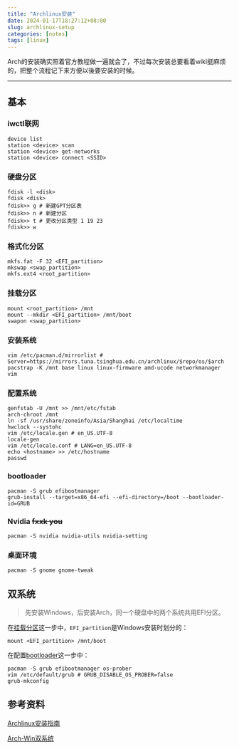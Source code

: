 ```yaml
---
title: "Archlinux安装"
date: 2024-01-17T18:27:12+08:00
slug: archlinux-setup
categories: [notes]
tags: [linux]
---
```


Arch的安装确实照着官方教程做一遍就会了，不过每次安装总要看着wiki挺麻烦的，把整个流程记下来方便以後要安装的时候。

****

## 基本

### iwctl联网

```shell
device list
station <device> scan
station <device> get-networks
station <device> connect <SSID>
```

### 硬盘分区

```shell
fdisk -l <disk>
fdisk <disk>
fdisk>> g # 新建GPT分区表
fdisk>> n # 新建分区
fdisk>> t # 更改分区类型 1 19 23
fdisk>> w
```

### 格式化分区

```shell
mkfs.fat -F 32 <EFI_partition>
mkswap <swap_partition>
mkfs.ext4 <root_partition>
```

### 挂载分区

```shell
mount <root_partition> /mnt
mount --mkdir <EFI_partition> /mnt/boot
swapon <swap_partition>
```

### 安装系统

```shell
vim /etc/pacman.d/mirrorlist # Server=https://mirrors.tuna.tsinghua.edu.cn/archlinux/$repo/os/$arch
pacstrap -K /mnt base linux linux-firmware amd-ucode networkmanager vim 
```

### 配置系统

```shell
genfstab -U /mnt >> /mnt/etc/fstab
arch-chroot /mnt
ln -sf /usr/share/zoneinfo/Asia/Shanghai /etc/localtime
hwclock --systohc
vim /etc/locale.gen # en_US.UTF-8
locale-gen
vim /etc/locale.conf # LANG=en_US.UTF-8
echo <hostname> >> /etc/hostname
passwd
```

### bootloader

```shell
pacman -S grub efibootmanager
grub-install --target=x86_64-efi --efi-directory=/boot --bootloader-id=GRUB
```

### Nvidia ~~fxxk you~~

```shell
pacman -S nvidia nvidia-utils nvidia-setting
```

### 桌面环境

```shell
pacman -S gnome gnome-tweak
```

## 双系统

> 先安装Windows，后安装Arch，同一个硬盘中的两个系统共用EFI分区。

在[挂载分区](#挂载分区)这一步中，`EFI_partition`是Windows安装时划分的：
```shell
mount <EFI_partition> /mnt/boot
```

在配置[bootloader](#bootloader)这一步中：
```shell
pacman -S grub efibootmanager os-prober
vim /etc/default/grub # GRUB_DISABLE_OS_PROBER=false
grub-mkconfig
```

## 参考资料

[Archlinux安装指南](https://wiki.archlinux.org/title/Installation_guide)

[Arch-Win双系统](https://wiki.archlinux.org/title/Dual_boot_with_Windows)
